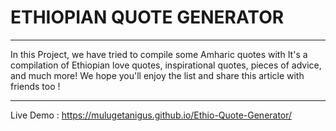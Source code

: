 # ETHIOPIAN QUOTE GENERATOR

---

In this Project, we have tried to compile some Amharic quotes with
It's a compilation of Ethiopian love quotes, inspirational quotes,
pieces of advice, and much more! We hope you'll enjoy the list and
share this article with friends too !

---

Live Demo : https://mulugetanigus.github.io/Ethio-Quote-Generator/
